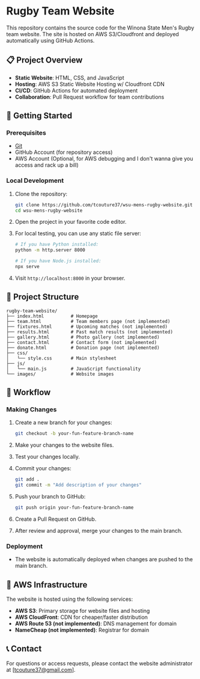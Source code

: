# Rugby Team Website

This repository contains the source code for the Winona State Men's Rugby team website. The site is hosted on AWS S3/Cloudfront and deployed automatically using GitHub Actions.

## 📋 Project Overview

- **Static Website**: HTML, CSS, and JavaScript
- **Hosting**: AWS S3 Static Website Hosting w/ Cloudfront CDN
- **CI/CD**: GitHub Actions for automated deployment
- **Collaboration**: Pull Request workflow for team contributions

## 🚀 Getting Started

### Prerequisites

- [Git](https://git-scm.com/downloads)
- GitHub Account (for repository access)
- AWS Account (Optional, for AWS debugging and I don't wanna give you access and rack up a bill)

### Local Development

1. Clone the repository:
   ```bash
   git clone https://github.com/tcouture37/wsu-mens-rugby-website.git
   cd wsu-mens-rugby-website
   ```

2. Open the project in your favorite code editor.

3. For local testing, you can use any static file server:
   ```bash
   # If you have Python installed:
   python -m http.server 8000
   
   # If you have Node.js installed:
   npx serve
   ```

4. Visit `http://localhost:8000` in your browser.

## 📂 Project Structure

```
rugby-team-website/
├── index.html          # Homepage
├── team.html           # Team members page (not implemented)
├── fixtures.html       # Upcoming matches (not implemented)
├── results.html        # Past match results (not implemented)
├── gallery.html        # Photo gallery (not implemented)
├── contact.html        # Contact form (not implemented)
├── donate.html         # Donation page (not implemented)
├── css/
│   └── style.css       # Main stylesheet
├── js/
│   └── main.js         # JavaScript functionality
└── images/             # Website images
```

## 🔄 Workflow

### Making Changes

1. Create a new branch for your changes:
   ```bash
   git checkout -b your-fun-feature-branch-name
   ```

2. Make your changes to the website files.

3. Test your changes locally.

4. Commit your changes:
   ```bash
   git add .
   git commit -m "Add description of your changes"
   ```

4. Push your branch to GitHub:
   ```bash
   git push origin your-fun-feature-branch-name
   ```

5. Create a Pull Request on GitHub.

6. After review and approval, merge your changes to the main branch.

### Deployment

- The website is automatically deployed when changes are pushed to the main branch.

## 🔧 AWS Infrastructure

The website is hosted using the following services:

- **AWS S3**: Primary storage for website files and hosting
- **AWS CloudFront**: CDN for cheaper/faster distribution
- **AWS Route 53 (not implemented)**: DNS management for domain
- **NameCheap (not implemented)**: Registrar for domain

## 📞 Contact

For questions or access requests, please contact the website administrator at [tcouture37@gmail.com].